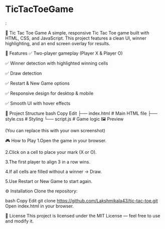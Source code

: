 # TicTacToeGame
:

🎯 Tic Tac Toe Game
A simple, responsive Tic Tac Toe game built with HTML, CSS, and JavaScript.
This project features a clean UI, winner highlighting, and an end screen overlay for results.

🚀 Features
✅ Two-player gameplay (Player X & Player O)

✅ Winner detection with highlighted winning cells

✅ Draw detection

✅ Restart & New Game options

✅ Responsive design for desktop & mobile

✅ Smooth UI with hover effects

📂 Project Structure
bash
Copy
Edit
├── index.html      # Main HTML file
├── style.css       # Styling
└── script.js       # Game logic
🖼 Preview

(You can replace this with your own screenshot)

🎮 How to Play
1.Open the game in your browser.

2.Click on a cell to place your mark (X or O).

3.The first player to align 3 in a row wins.

4.If all cells are filled without a winner → Draw.

5.Use Restart or New Game to start again.

⚙️ Installation
Clone the repository:

bash
Copy
Edit
git clone https://github.com/Lakshmikala43/tic-tac-toe.git
Open index.html in your browser.

📜 License
This project is licensed under the MIT License — feel free to use and modify it.

